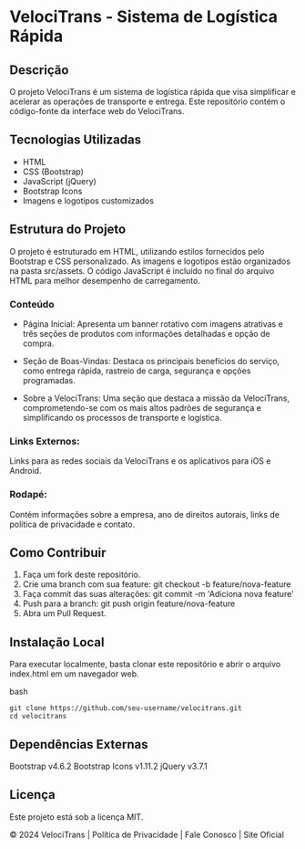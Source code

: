 # VelociTrans - Sistema de Logística Rápida

## Descrição
O projeto VelociTrans é um sistema de logística rápida que visa simplificar e acelerar as operações de transporte e entrega. Este repositório contém o código-fonte da interface web do VelociTrans.

## Tecnologias Utilizadas
* HTML
* CSS (Bootstrap)
* JavaScript (jQuery)
* Bootstrap Icons
* Imagens e logotipos customizados

## Estrutura do Projeto
O projeto é estruturado em HTML, utilizando estilos fornecidos pelo Bootstrap e CSS personalizado. As imagens e logotipos estão organizados na pasta src/assets. O código JavaScript é incluído no final do arquivo HTML para melhor desempenho de carregamento.

### Conteúdo
* Página Inicial: Apresenta um banner rotativo com imagens atrativas e três seções de produtos com informações detalhadas e opção de compra.

* Seção de Boas-Vindas: Destaca os principais benefícios do serviço, como entrega rápida, rastreio de carga, segurança e opções programadas.

* Sobre a VelociTrans: Uma seção que destaca a missão da VelociTrans, comprometendo-se com os mais altos padrões de segurança e simplificando os processos de transporte e logística.

### Links Externos: 
Links para as redes sociais da VelociTrans e os aplicativos para iOS e Android.

### Rodapé: 
Contém informações sobre a empresa, ano de direitos autorais, links de política de privacidade e contato.

## Como Contribuir

1. Faça um fork deste repositório.
2. Crie uma branch com sua feature: git checkout -b feature/nova-feature
3. Faça commit das suas alterações: git commit -m 'Adiciona nova feature'
4. Push para a branch: git push origin feature/nova-feature
5. Abra um Pull Request.
   
## Instalação Local
Para executar localmente, basta clonar este repositório e abrir o arquivo index.html em um navegador web.

bash
```
git clone https://github.com/seu-username/velocitrans.git
cd velocitrans
```

## Dependências Externas
Bootstrap v4.6.2
Bootstrap Icons v1.11.2
jQuery v3.7.1

## Licença
Este projeto está sob a licença MIT.

© 2024 VelociTrans | Política de Privacidade | Fale Conosco | Site Oficial
